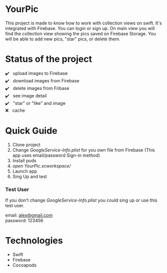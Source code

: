 # YourPic

This project is made to know how to work with collection views on swift.
It's integrated with Firebase. You can login or sign up. 
On main view you will find the collection view showing the pics saved on Firebase Storage. You will be able to add new pics, "star" pics, or delete them.

# Status of the project

:heavy_check_mark:&nbsp;&nbsp;&nbsp;upload images to Firebase<br>
:heavy_check_mark:&nbsp;&nbsp;&nbsp;download images from Firebase<br>
:heavy_check_mark:&nbsp;&nbsp;&nbsp;delete images from Fribase<br>
:heavy_check_mark:&nbsp;&nbsp;&nbsp;see image detail<br>
:heavy_check_mark:&nbsp;&nbsp;&nbsp;"star" or "like" and image<br>
:x:&nbsp;&nbsp;&nbsp;cache<br>

# Quick Guide 

1. Clone project 
2. Change *GoogleService-Info.plist* for you own file from Firebase (This app uses email/password Sign-in method)
3. Install pods
4. *open YourPic.xcworkspace/*
5. Launch app
6. Sing Up and test

### Test User

If you don't change *GoogleService-Info.plist* you could sing up or use this test user.

email: alex@gmail.com<br>
password: 123456

# Technologies

* Swift
* Firebase
* Cocoapods

